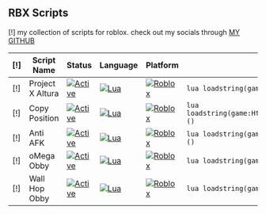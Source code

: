 ## RBX Scripts

[!] my collection of scripts for roblox. check out my socials through [MY GITHUB](https://github.com/Pxrson)

| [!] | Script Name           | Status | Language | Platform | Loadstring |
|-----|----------------------|--------|---------|---------|------------|
| [!] | Project X Altura      | [![Active](https://img.shields.io/badge/Status-%2300C851.svg?style=for-the-badge&logoColor=white)](#) | [![Lua](https://img.shields.io/badge/Lua-%232C2D72.svg?logo=lua&logoColor=white)](#) | [![Roblox](https://img.shields.io/badge/Roblox-%23000000.svg?logo=roblox&logoColor=white)](#) | ```lua loadstring(game:HttpGet("https://raw.githubusercontent.com/Pxrson/Project-X-Altura/refs/heads/main/project/Main.lua", true))()``` |
| [!] | Copy Position         | [![Active](https://img.shields.io/badge/Status-%2300C851.svg?style=for-the-badge&logoColor=white)](#) | [![Lua](https://img.shields.io/badge/Lua-%232C2D72.svg?logo=lua&logoColor=white)](#) | [![Roblox](https://img.shields.io/badge/Roblox-%23000000.svg?logo=roblox&logoColor=white)](#) | ```lua loadstring(game:HttpGet("https://raw.githubusercontent.com/Pxrson/Scripts/refs/heads/main/Main/antiAFK%20copyPOS/copy%20position.lua",true))()``` |
| [!] | Anti AFK              | [![Active](https://img.shields.io/badge/Status-%2300C851.svg?style=for-the-badge&logoColor=white)](#) | [![Lua](https://img.shields.io/badge/Lua-%232C2D72.svg?logo=lua&logoColor=white)](#) | [![Roblox](https://img.shields.io/badge/Roblox-%23000000.svg?logo=roblox&logoColor=white)](#) | ```lua loadstring(game:HttpGet("https://raw.githubusercontent.com/Pxrson/Scripts/refs/heads/main/Main/antiAFK%20copyPOS/anti%20afk.lua",true))()``` |
| [!] | oMega Obby            | [![Active](https://img.shields.io/badge/Status-%2300C851.svg?style=for-the-badge&logoColor=white)](#) | [![Lua](https://img.shields.io/badge/Lua-%232C2D72.svg?logo=lua&logoColor=white)](#) | [![Roblox](https://img.shields.io/badge/Roblox-%23000000.svg?logo=roblox&logoColor=white)](#) | ```lua loadstring(game:HttpGet("https://raw.githubusercontent.com/Pxrson/Scripts/refs/heads/main/Main/Obbies/oMega%20Obby.lua",true))()``` |
| [!] | Wall Hop Obby         | [![Active](https://img.shields.io/badge/Status-%2300C851.svg?style=for-the-badge&logoColor=white)](#) | [![Lua](https://img.shields.io/badge/Lua-%232C2D72.svg?logo=lua&logoColor=white)](#) | [![Roblox](https://img.shields.io/badge/Roblox-%23000000.svg?logo=roblox&logoColor=white)](#) | ```lua loadstring(game:HttpGet("https://raw.githubusercontent.com/Pxrson/Scripts/refs/heads/main/Main/Obbies/Wall%20Hop%20Obby.lua",true))()``` |

